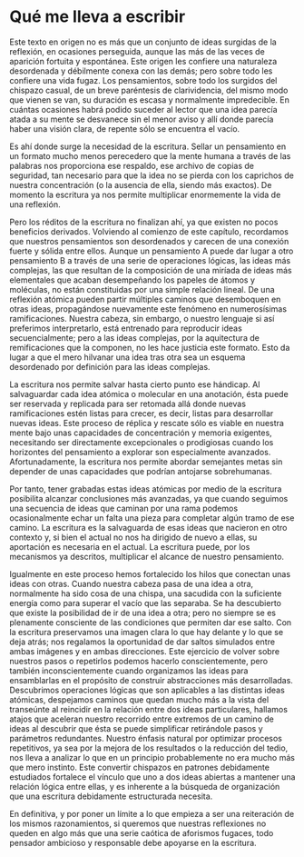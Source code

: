 # Qué me lleva a escribir

Este texto en origen no es más que un conjunto de ideas surgidas de la reflexión, en ocasiones perseguida, aunque las más de las veces de aparición fortuita y espontánea. Este origen les confiere una naturaleza desordenada y débilmente conexa con las demás; pero sobre todo les confiere una vida fugaz. Los pensamientos, sobre todo los surgidos del chispazo casual, de un breve paréntesis de clarividencia, del mismo modo que vienen se van, su duración es escasa y normalmente impredecible. En cuántas ocasiones habrá podido suceder al lector que una idea parecía atada a su mente se desvanece sin el menor aviso y allí donde parecía haber una visión clara, de repente sólo se encuentra el vacío.

Es ahí donde surge la necesidad de la escritura. Sellar un pensamiento en un formato mucho menos perecedero que la mente humana a través de las palabras nos proporciona ese respaldo, ese archivo de copias de seguridad, tan necesario para que la idea no se pierda con los caprichos de nuestra concentración (o la ausencia de ella, siendo más exactos). De momento la escritura ya nos permite multiplicar enormemente la vida de una reflexión.

Pero los réditos de la escritura no finalizan ahí, ya que existen no pocos beneficios derivados. Volviendo al comienzo de este capítulo, recordamos que nuestros pensamientos son desordenados y carecen de una conexión fuerte y sólida entre ellos. Aunque un pensamiento A puede dar lugar a otro pensamiento B a través de una serie de operaciones lógicas, las ideas más complejas, las que resultan de la composición de una miríada de ideas más elementales que acaban desempeñando los papeles de átomos y moléculas, no están constituidas por una simple relación lineal. De una reflexión atómica pueden partir múltiples caminos que desemboquen en otras ideas, propagándose nuevamente este fenómeno en numerosísimas ramificaciones. Nuestra cabeza, sin embargo, o nuestro lenguaje si así preferimos interpretarlo, está entrenado para reproducir ideas secuencialmente; pero a las ideas complejas, por la aquitectura de remificaciones que la componen, no les hace justicia este formato. Esto da lugar a que el mero hilvanar una idea tras otra sea un esquema desordenado por definición para las ideas complejas.

La escritura nos permite salvar hasta cierto punto ese hándicap. Al salvaguardar cada idea atómica o molecular en una anotación, ésta puede ser reservada y replicada para ser retomada allá donde nuevas ramificaciones estén listas para crecer, es decir, listas para desarrollar nuevas ideas. Este proceso de réplica y rescate sólo es viable en nuestra mente bajo unas capacidades de concentración y memoria exigentes, necesitando ser directamente excepcionales o prodigiosas cuando los horizontes del pensamiento a explorar son especialmente avanzados. Afortunadamente, la escritura nos permite abordar semejantes metas sin depender de unas capacidades que podrían antojarse sobrehumanas.

Por tanto, tener grabadas estas ideas atómicas por medio de la escritura posibilita alcanzar conclusiones más avanzadas, ya que cuando seguimos una secuencia de ideas que caminan por una rama podemos ocasionalmente echar un falta una pieza para completar algún tramo de ese camino. La escritura es la salvaguarda de esas ideas que nacieron en otro contexto y, si bien el actual no nos ha dirigido de nuevo a ellas, su aportación es necesaria en el actual. La escritura puede, por los mecanismos ya descritos, multiplicar el alcance de nuestro pensamiento.

Igualmente en este proceso hemos fortalecido los hilos que conectan unas ideas con otras. Cuando nuestra cabeza pasa de una idea a otra, normalmente ha sido cosa de una chispa, una sacudida con la suficiente energía como para superar el vacío que las separaba. Se ha descubierto que existe la posibilidad de ir de una idea a otra; pero no siempre se es plenamente consciente de las condiciones que permiten dar ese salto. Con la escritura preservamos una imagen clara lo que hay delante y lo que se deja atrás; nos regalamos la oportunidad de dar saltos simulados entre ambas imágenes y en ambas direcciones. Este ejercicio de volver sobre nuestros pasos o repetirlos podemos hacerlo conscientemente, pero también inconscientemente cuando organizamos las ideas para ensamblarlas en el propósito de construir abstracciones más desarrolladas. Descubrimos operaciones lógicas que son aplicables a las distintas ideas atómicas, despejamos caminos que quedan mucho más a la vista del transeúnte al reincidir en la relación entre dos ideas particulares, hallamos atajos que aceleran nuestro recorrido entre extremos de un camino de ideas al descubrir que ésta se puede simplificar retirándole pasos y parámetros redundantes. Nuestro énfasis natural por optimizar procesos repetitivos, ya sea por la mejora de los resultados o la reducción del tedio, nos lleva a analizar lo que en un principio probablemente no era mucho más que mero instinto. Este convertir chispazos en patrones debidamente estudiados fortalece el vínculo que uno a dos ideas abiertas a mantener una relación lógica entre ellas, y es inherente a la búsqueda de organización que una escritura debidamente estructurada necesita.

En definitiva, y por poner un límite a lo que empieza a ser una reiteración de los mismos razonamientos, si queremos que nuestras reflexiones no queden en algo más que una serie caótica de aforismos fugaces, todo pensador ambicioso y responsable debe apoyarse en la escritura.

